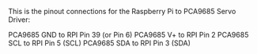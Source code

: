 This is the pinout connections for the Raspberry Pi to PCA9685 Servo Driver:

PCA9685 GND to RPI Pin 39 (or Pin 6)
PCA9685 V+ to RPI Pin 2
PCA9685 SCL to RPI Pin 5 (SCL)
PCA9685 SDA to RPI Pin 3 (SDA)

